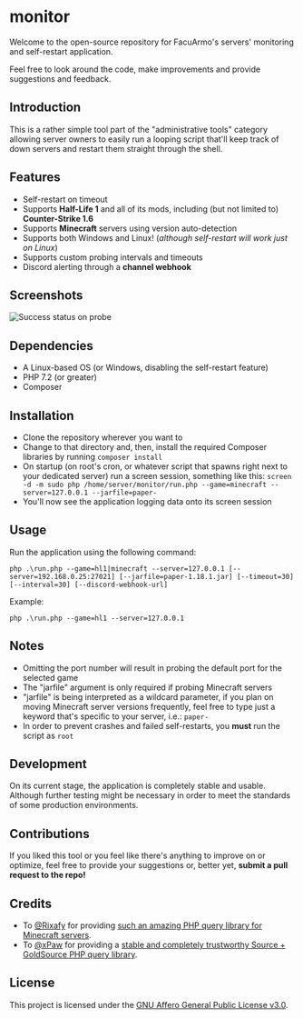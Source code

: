 monitor
=======

Welcome to the open-source repository for FacuArmo's servers' monitoring and self-restart application.

Feel free to look around the code, make improvements and provide suggestions and feedback.

## Introduction

This is a rather simple tool part of the "administrative tools" category allowing server owners to easily run a looping script that'll keep track of down servers and restart them straight through the shell.

## Features

- Self-restart on timeout
- Supports  **Half-Life 1** and all of its mods, including (but not limited to) **Counter-Strike 1.6**
- Supports **Minecraft** servers using version auto-detection
- Supports both Windows and Linux! (*although self-restart will work just on Linux*)
- Supports custom probing intervals and timeouts
- Discord alerting through a **channel webhook**

## Screenshots
![Success status on probe](https://i.ibb.co/5WLMHzR/unknown.png)

## Dependencies

- A Linux-based OS (or Windows, disabling the self-restart feature)
- PHP 7.2 (or greater)
- Composer

## Installation

- Clone the repository wherever you want to
- Change to that directory and, then, install the required Composer libraries by running `composer install`
- On startup (on root's cron, or whatever script that spawns right next to your dedicated server) run a screen session, something like this: `screen -d -m sudo php /home/server/monitor/run.php --game=minecraft --server=127.0.0.1 --jarfile=paper-`
- You'll now see the application logging data onto its screen session

## Usage

Run the application using the following command:

    php .\run.php --game=hl1|minecraft --server=127.0.0.1 [--server=192.168.0.25:27021] [--jarfile=paper-1.18.1.jar] [--timeout=30] [--interval=30] [--discord-webhook-url]

Example:

    php .\run.php --game=hl1 --server=127.0.0.1

## Notes

- Omitting the port number will result in probing the default port for the selected game
- The "jarfile" argument is only required if probing Minecraft servers
- "jarfile" is being interpreted as a wildcard parameter, if you plan on moving Minecraft server versions frequently, feel free to type just a keyword that's specific to your server, i.e.: `paper-`
- In order to prevent crashes and failed self-restarts, you **must** run the script as `root`

## Development

On its current stage, the application is completely stable and usable. Although further testing might be necessary in order to meet the standards of some production environments.

## Contributions

If you liked this tool or you feel like there's anything to improve on or optimize, feel free to provide your suggestions or, better yet, **submit a pull request to the repo!**

## Credits

- To [@Rixafy](https://github.com/Rixafy) for providing [such an amazing PHP query library for Minecraft servers](https://github.com/PHP-Minecraft/MinecraftQuery).
- To [@xPaw](https://github.com/xPaw) for providing a [stable and completely trustworthy Source + GoldSource PHP query library](https://github.com/xPaw/PHP-Source-Query).

## License

This project is licensed under the [GNU Affero General Public License v3.0](LICENSE).
